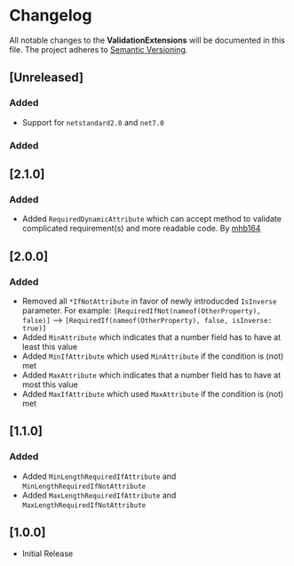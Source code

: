 # Changelog

All notable changes to the **ValidationExtensions** will be documented in this file. The project adheres to [Semantic Versioning](https://semver.org/spec/v2.0.0.html).

## [Unreleased]

### Added
 - Support for `netstandard2.0` and `net7.0`

### Added

## [2.1.0]

### Added
 * Added `RequiredDynamicAttribute` which can accept method to validate complicated requirement(s) and more readable code. By [mhb164](https://github.com/mhb164)

## [2.0.0]

### Added
 * Removed all `*IfNotAttribute` in favor of newly introducded `IsInverse` parameter. For example: `[RequiredIfNot(nameof(OtherProperty), false)]` --> `[RequiredIf(nameof(OtherProperty), false, isInverse: true)]`
 * Added `MinAttribute` which indicates that a number field has to have at least this value
 * Added `MinIfAttribute` which used `MinAttribute` if the condition is (not) met
 * Added `MaxAttribute` which indicates that a number field has to have at most this value
 * Added `MaxIfAttribute` which used `MaxAttribute` if the condition is (not) met

## [1.1.0]

### Added
 * Added `MinLengthRequiredIfAttribute` and `MinLengthRequiredIfNotAttribute`
 * Added `MaxLengthRequiredIfAttribute` and `MaxLengthRequiredIfNotAttribute`

## [1.0.0]
 * Initial Release
